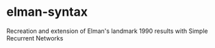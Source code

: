 # elman-syntax
Recreation and extension of Elman's landmark 1990 results with Simple Recurrent Networks
